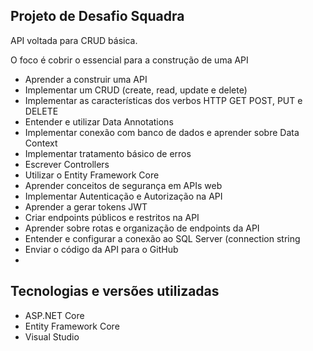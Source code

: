 ## Projeto de Desafio Squadra

API voltada para CRUD básica.

O foco é cobrir o essencial para a construção de uma  API 



- Aprender a construir uma API 
- Implementar um CRUD (create, read, update e delete)
- Implementar as características dos verbos HTTP GET POST, PUT e DELETE
- Entender e utilizar Data Annotations
- Implementar conexão com banco de dados e aprender sobre Data Context
- Implementar tratamento básico de erros
- Escrever Controllers
- Utilizar o Entity Framework Core
- Aprender conceitos de segurança em APIs web
- Implementar Autenticação e Autorização na API
- Aprender a gerar tokens JWT
- Criar endpoints públicos e restritos na API
- Aprender sobre rotas e organização de endpoints da API
- Entender e configurar a conexão ao SQL Server (connection string
- Enviar o código da API para o GitHub
- 

## Tecnologias e versões utilizadas

- ASP.NET Core 
- Entity Framework Core 
- Visual Studio 